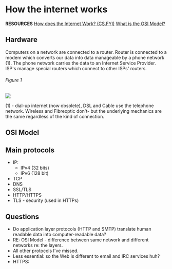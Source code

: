 # How the internet works

**RESOURCES**
[How does the Internet Work? (CS.FYI)](https://cs.fyi/guide/how-does-internet-work)
[What is the OSI Model?](https://www.cloudflare.com/en-gb/learning/ddos/glossary/open-systems-interconnection-model-osi/)
## Hardware
Computers on a network are connected to a router. Router is connected to a modem which converts our data into data manageable by a phone network (1). The phone network carries the data to an Internet Service Provider. ISP's manage special routers which connect to other ISPs' routers. 
###### Figure 1
![](internet-schema-7%202.png)



(1) - dial-up internet (now obsolete), DSL and Cable use the telephone network. Wireless and Fibreoptic don't- but the underlying mechanics are the same regardless of the kind of connection. 
## OSI Model


## Main protocols
- IP:
	- IPv4 (32 bits)
	- IPv6 (128 bit)
- TCP
- DNS
- SSL/TLS
- HTTP/HTTPS
- TLS - security (used in HTTPs)




## Questions
- Do application layer protocols (HTTP and SMTP) translate human readable data into computer-readable data? 
- RE: OSI Model - difference between same network and different networks re: the layers. 
- All other protocols I've missed.
- Less essential: so the Web is different to email and IRC services huh? 
- HTTPS: 
